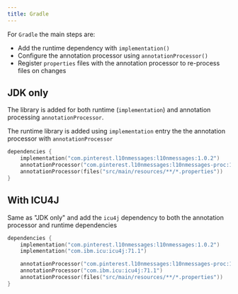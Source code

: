 ```yaml
---
title: Gradle
---
```


For `Gradle` the main steps are:

- Add the runtime dependency with `implementation()`
- Configure the annotation processor using `annotationProcessor()`
- Register `properties` files with the annotation processor to re-process files on changes

## JDK only

The library is added for both runtime (`implementation`) and annotation processing
`annotationProcessor`.

The runtime library is added using `implementation` entry the the annotation processor with
`annotationProcessor`

```kotlin title=build.gradle.kts
dependencies {
    implementation("com.pinterest.l10nmessages:l10nmessages:1.0.2")
    annotationProcessor("com.pinterest.l10nmessages:l10nmessages-proc:1.0.2")
    annotationProcessor(files("src/main/resources/**/*.properties"))
}
```

## With ICU4J

Same as "JDK only" and add the `icu4j` dependency to both the annotation processor and runtime
dependencies

```kotlin title=build.gradle.kts
dependencies {
    implementation("com.pinterest.l10nmessages:l10nmessages:1.0.2")
    implementation("com.ibm.icu:icu4j:71.1")

    annotationProcessor("com.pinterest.l10nmessages:l10nmessages-proc:1.0.2")
    annotationProcessor("com.ibm.icu:icu4j:71.1")
    annotationProcessor(files("src/main/resources/**/*.properties"))
}
```
